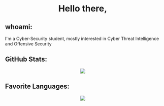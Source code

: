 <h1 align="center">Hello there, </h1>

## whoami:
I'm a Cyber-Security student, mostly interested in Cyber Threat Intelligence and Offensive Security  

## GitHub Stats:

<p align = "center">
    <img src="https://github-readme-stats.vercel.app/api?username=Mogulzz&show_icons=true&theme=tokyonight">
</p>

## Favorite Languages:

<p align = "center">
    <img src="https://github-readme-stats.vercel.app/api/top-langs/?username=Mogulzz&show_icons=true&theme=tokyonight">
</p>
